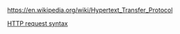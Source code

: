 https://en.wikipedia.org/wiki/Hypertext_Transfer_Protocol

[HTTP request syntax](https://www.w3.org/Protocols/rfc2616/rfc2616-sec5.html)

